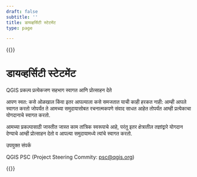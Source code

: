 ```yaml
---
draft: false
subtitle: ''
title: डायव्हर्सिटी स्टेटमेंट
type: page

---
```

{{<content-start classes="content narrow" >}}
# डायव्हर्सिटी स्टेटमेंट
QGIS प्रकल्प प्रत्येकजण सहभाग स्वागत आणि प्रोत्साहन देते

आपण स्वत: कसे ओळखाल किंवा इतर आपल्याला कसे समजतात याची काही हरकत नाही: आम्ही आपले स्वागत करतो जोपर्यंत ते आमच्या समुदायासोबत रचनात्मकपणे संवाद साधत आहेत तोपर्यंत आम्ही प्रत्येकाचा योगदानाचे स्वागत करतो.

आमच्या प्रकल्पासाठी जास्तीत जास्त काम तांत्रिक स्वरूपाचे आहे, परंतु इतर क्षेत्रातील तज्ञांद्वारे योगदान देण्याचे आम्ही प्रोत्साहन देतो व आपल्या समुदायामध्ये त्यांचे स्वागत करतो.

उपयुक्त संपर्क

QGIS PSC (Project Steering Commity: [psc@qgis.org](mailto:psc@qgis.org))

{{<content-end >}}
